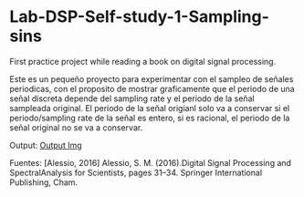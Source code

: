 # Lab-DSP-Self-study-1-Sampling-sins
First practice project while reading a book on digital signal processing.

Este es un pequeño proyecto para experimentar con el sampleo de señales periodicas, con el proposito de mostrar
graficamente que el periodo de una señal discreta depende del sampling rate y el periodo de la señal sampleada original.
El periodo de la señal origianl solo va a conservar si el periodo/sampling rate de la señal es entero, si es racional, el periodo de la señal original no se va a conservar.

Output:
[Output Img](graphs/output.png)

Fuentes: 
[Alessio, 2016]  Alessio,  S.  M.  (2016).Digital  Signal  Processing  and  SpectralAnalysis for Scientists, pages 31–34. Springer International Publishing, Cham.
